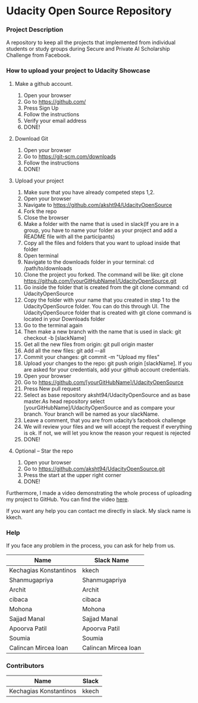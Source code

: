# Udacity Open Source Repository

### Project Description
A repository to keep all the projects that implemented from individual students or study groups during Secure and Private AI Scholarship Challenge from Facebook.

### How to upload your project to Udacity Showcase
1. Make a github account.
    1. Open your browser
    2. Go to https://github.com/
    3. Press Sign Up
    4. Follow the instructions
    5. Verify your email address
    6. DONE!
2. Download Git
    1. Open your browser
    2. Go to https://git-scm.com/downloads
    3. Follow the instructions
    4. DONE!
3. Upload your project
    1.	Make sure that you have already competed steps 1,2.
    2.  Open your browser
    3.  Navigate to https://github.com/aksht94/UdacityOpenSource
    4.  Fork the repo
    5. Close the browser
    6.	Make a folder with the name that is used in slack(If you are in a group, you have to name your folder as your project and add a README file with all the participants)
    7.	Copy all the files and folders that you want to upload inside that folder
    8.	Open terminal
    9.	Navigate to the downloads folder in your terminal: cd /path/to/downloads
    10.	Clone the project you forked. The command will be like: git clone https://github.com/[yourGitHubName]/UdacityOpenSource.git
    11.	Go inside the folder that is created from the git clone command: cd UdacityOpenSource
    12.	Copy the folder with your name that you created in step 1 to the UdacityOpenSource folder. You can do this through UI. The UdacityOpenSource folder that is created with git clone command is located in your Downloads folder
    13.	Go to the terminal again
    14.	Then make a new branch with the name that is used in slack: git checkout -b [slackName]
    15. Get all the new files from origin: git pull origin master
    16.	Add all the new files: git add –-all
    17.	Commit your changes: git commit -m "Upload my files"
    18.	Upload your changes to the repo: git push origin [slackName]. If you are asked for your credentials, add your github account credentials.
    19.	Open your browser
    20.	Go to https://github.com/[yourGitHubName]/UdacityOpenSource
    21.	Press New pull request
    22.	Select as base repository aksht94/UdacityOpenSource and as base master.As head repository select [yourGitHubName]/UdacityOpenSource and as compare your branch. Your branch will be named as your slackName.
    23.	Leave a comment, that you are from udacity’s facebook challenge
    24.	We will review your files and we will accept the request if everything is ok. If not, we will let you know the reason your request is rejected
    25.	DONE!


4.	Optional – Star the repo
    1.	Open your browser
    2.	Go to https://github.com/aksht94/UdacityOpenSource.git
    3.	Press the start at the upper right corner
    4.	DONE!

Furthermore, I made a video demonstrating the whole process of uploading my project to GitHub. You can find the video [here](https://youtu.be/FwjrbVqdZyE).

If you want any help you can contact me directly in slack. My slack name is kkech.

### Help

If you face any problem in the process, you can ask for help from us.

| Name | Slack Name |
| ------ | ------ |
| Kechagias Konstantinos | kkech |
| Shanmugapriya | Shanmugapriya |
| Archit | Archit |
| cibaca | cibaca |
| Mohona | Mohona |
| Sajjad Manal | Sajjad Manal |
| Apoorva Patil | Apoorva Patil |
| Soumia | Soumia |
| Calincan Mircea Ioan | Calincan Mircea Ioan  |


### Contributors

| Name | Slack |
| ------ | ------ |
| Kechagias Konstantinos | kkech |
